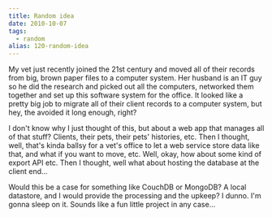 ```yaml
---
title: Random idea
date: 2010-10-07
tags: 
  - random
alias: 120-random-idea
---
```


My vet just recently joined the 21st century and moved all of their records from big, brown paper files to a computer system. Her husband is an IT guy so he did the research and picked out all the computers, networked them together and set up this software system for the office. It looked like a pretty big job to migrate all of their client records to a computer system, but hey, the avoided it long enough, right?


I don't know why I just thought of this, but about a web app that manages all of that stuff? Clients, their pets, their pets' histories, etc. Then I thought, well, that's kinda ballsy for a vet's office to let a web service store data like that, and what if you want to move, etc. Well, okay, how about some kind of export API etc. Then I thought, well what about hosting the database at the client end...


Would this be a case for something like CouchDB or MongoDB? A local datastore, and I would provide the processing and the upkeep? I dunno. I'm gonna sleep on it. Sounds like a fun little project in any case...


